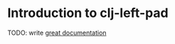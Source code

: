 # Introduction to clj-left-pad

TODO: write [great documentation](http://jacobian.org/writing/what-to-write/)
